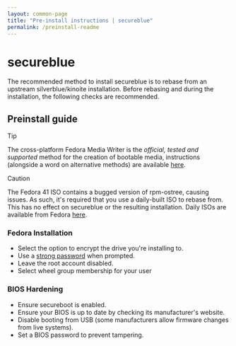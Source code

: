 ```yaml
---
layout: common-page
title: "Pre-install instructions | secureblue"
permalink: /preinstall-readme
---
```


# secureblue

The recommended method to install secureblue is to rebase from an upstream silverblue/kinoite installation. Before rebasing and during the installation, the following checks are recommended.

## Preinstall guide

> [!TIP]
> The cross-platform Fedora Media Writer is the *official, tested and supported* method for the creation of bootable media, instructions (alongside a word on alternative methods) are available [here](https://docs.fedoraproject.org/en-US/fedora/latest/preparing-boot-media/).

> [!CAUTION]
> The Fedora 41 ISO contains a bugged version of rpm-ostree, causing issues. As such, it's required that you use a daily-built ISO to rebase from. This has no effect on secureblue or the resulting installation. Daily ISOs are available from Fedora [here](https://dl.fedoraproject.org/pub/fedora/linux/development/rawhide/Silverblue/x86_64/iso/).

### Fedora Installation
- Select the option to encrypt the drive you're installing to.
- Use a [strong password](https://security.harvard.edu/use-strong-passwords) when prompted.
- Leave the root account disabled.
- Select wheel group membership for your user

### BIOS Hardening
- Ensure secureboot is enabled.
- Ensure your BIOS is up to date by checking its manufacturer's website.
- Disable booting from USB (some manufacturers allow firmware changes from live systems).
- Set a BIOS password to prevent tampering.